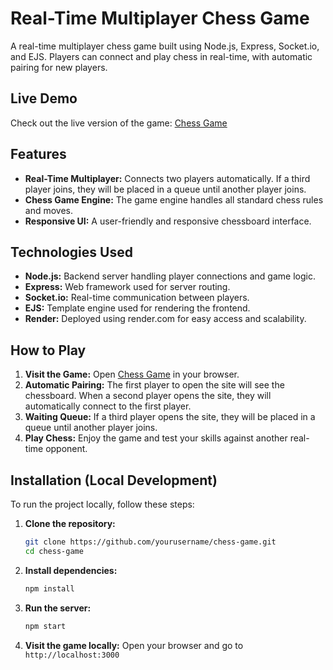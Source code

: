 # Real-Time Multiplayer Chess Game

A real-time multiplayer chess game built using Node.js, Express, Socket.io, and EJS. Players can connect and play chess in real-time, with automatic pairing for new players.

## Live Demo

Check out the live version of the game: [Chess Game](https://chess-c2kn.onrender.com)

## Features

- **Real-Time Multiplayer:** Connects two players automatically. If a third player joins, they will be placed in a queue until another player joins.
- **Chess Game Engine:** The game engine handles all standard chess rules and moves.
- **Responsive UI:** A user-friendly and responsive chessboard interface.

## Technologies Used

- **Node.js:** Backend server handling player connections and game logic.
- **Express:** Web framework used for server routing.
- **Socket.io:** Real-time communication between players.
- **EJS:** Template engine used for rendering the frontend.
- **Render:** Deployed using render.com for easy access and scalability.

## How to Play

1. **Visit the Game:** Open [Chess Game](https://chess-c2kn.onrender.com) in your browser.
2. **Automatic Pairing:** The first player to open the site will see the chessboard. When a second player opens the site, they will automatically connect to the first player.
3. **Waiting Queue:** If a third player opens the site, they will be placed in a queue until another player joins.
4. **Play Chess:** Enjoy the game and test your skills against another real-time opponent.

## Installation (Local Development)

To run the project locally, follow these steps:

1. **Clone the repository:**
    ```bash
    git clone https://github.com/yourusername/chess-game.git
    cd chess-game
    ```

2. **Install dependencies:**
    ```bash
    npm install
    ```

3. **Run the server:**
    ```bash
    npm start
    ```

4. **Visit the game locally:**
    Open your browser and go to `http://localhost:3000`


